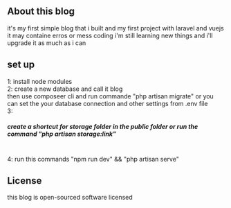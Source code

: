 ## About this blog

it's my first simple blog that i built and my first project with laravel and vuejs 
it may containe erros or mess coding
i'm still learning new things and i'll upgrade it as much as i can

## set up
1: install node modules <br>
2: create a new database and call it blog <br>
then use composeer cli and run commande "php artisan migrate"
or you can set the your database connection and other settings from .env file <br>
3: <h5>create a shortcut for storage folder in the public folder
    or run the command "php artisan storage:link" </h5><br>
4: run this commands "npm run dev" && "php artisan serve"



## License

this blog is open-sourced software licensed
